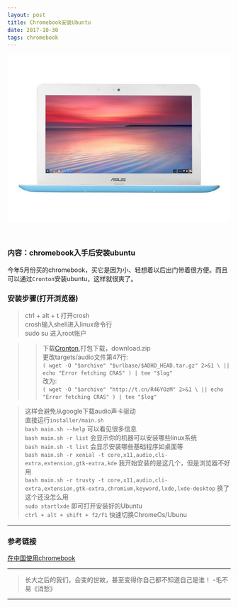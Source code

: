 ```yaml
---
layout: post
title: Chromebook安装Ubuntu
date: 2017-10-30
tags: chromebook  
---
```






![chromebook][1]

<br>

###  内容：chromebook入手后安装ubuntu    

今年5月份买的chromebook，买它是因为小、轻想着以后出门带着很方便。而且可以通过`Cronton`安装ubuntu，这样就很爽了。  

### 安装步骤(打开浏览器)   

> ctrl + alt + t 打开crosh   
> crosh输入shell进入linux命令行   
> sudo su 进入root账户  

>> 下载[Cronton](https://github.com/dnschneid/crouton),打包下载，download.zip  
>> 更改targets/audio文件第47行:    
>> `( wget -O "$archive" "$urlbase/$ADHD_HEAD.tar.gz" 2>&1 \
                                    || echo "Error fetching CRAS" ) | tee "$log"`   
改为:   
                                      `( wget -O "$archive" "http://t.cn/R46YOzM" 2>&1 \
                                    || echo "Error fetching CRAS" ) | tee "$log"
`                        

> 这样会避免从google下载audio声卡驱动   
> 直接运行`installer/main.sh`   
> `bash main.sh --help` 可以看见很多信息   
> `bash main.sh -r list` 会显示你的机器可以安装哪些linux系统   
> `bash main.sh -t list` 会显示安装哪些基础程序如桌面等   
> `bash main.sh -r xenial -t core,x11,audio,cli-extra,extension,gtk-extra,kde`  我开始安装的是这几个，但是浏览器不好用  
> `bash main.sh -r trusty -t core,x11,audio,cli-extra,extension,gtk-extra,chromium,keyword,lxde,lxde-desktop` 换了这个还没怎么用   
> `sudo startlxde` 即可打开安装好的Ubuntu  
> `ctrl + alt + shift + f2/f1` 快速切换ChromeOs/Ubunu


------   

### 参考链接  

[在中国使用chromebook](https://github.com/dubuqingfeng/Chromebook-For-Chinese)


------

> 长大之后的我们，会变的世故，甚至变得你自己都不知道自己是谁！ -毛不易《消愁》

----------



<br>

[1]:https://raw.githubusercontent.com/havysec/havysec.github.io/master/_posts/post_image/2017-10-31/shopping.jpeg   
